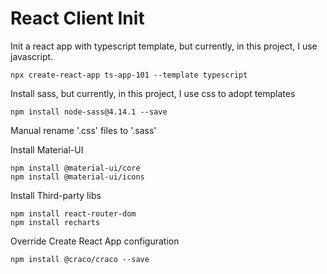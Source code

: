 # React Client Init

Init a react app with typescript template, but currently, in this project, I use javascript.
```
npx create-react-app ts-app-101 --template typescript
```

Install sass, but currently, in this project, I use css to adopt templates
```
npm install node-sass@4.14.1 --save
```

Manual rename '.css' files to '.sass'

Install Material-UI
```
npm install @material-ui/core
npm install @material-ui/icons
```

Install Third-party libs
```
npm install react-router-dom
npm install recharts
```

Override Create React App configuration
```
npm install @craco/craco --save
```